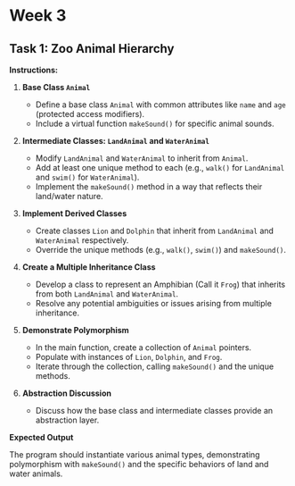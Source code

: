 # Week 3

## Task 1: Zoo Animal Hierarchy

**Instructions:**

1. **Base Class `Animal`**
   - Define a base class `Animal` with common attributes like `name` and `age` (protected access modifiers).
   - Include a virtual function `makeSound()` for specific animal sounds.

1. **Intermediate Classes: `LandAnimal` and `WaterAnimal`**

   - Modify `LandAnimal` and `WaterAnimal` to inherit from `Animal`.
   - Add at least one unique method to each (e.g., `walk()` for `LandAnimal` and `swim()` for `WaterAnimal`).
   - Implement the `makeSound()` method in a way that reflects their land/water nature.

1. **Implement Derived Classes**

   - Create classes `Lion` and `Dolphin` that inherit from `LandAnimal` and `WaterAnimal` respectively.
   - Override the unique methods (e.g., `walk()`, `swim()`) and `makeSound()`.

1. **Create a Multiple Inheritance Class**

   - Develop a class to represent an Amphibian (Call it `Frog`) that inherits from both `LandAnimal` and `WaterAnimal`.
   - Resolve any potential ambiguities or issues arising from multiple inheritance.

1. **Demonstrate Polymorphism**

   - In the main function, create a collection of `Animal` pointers.
   - Populate with instances of `Lion`, `Dolphin`, and `Frog`.
   - Iterate through the collection, calling `makeSound()` and the unique methods.

1. **Abstraction Discussion**
   - Discuss how the base class and intermediate classes provide an abstraction layer.

**Expected Output**

The program should instantiate various animal types, demonstrating polymorphism with `makeSound()` and the specific behaviors of land and water animals.

